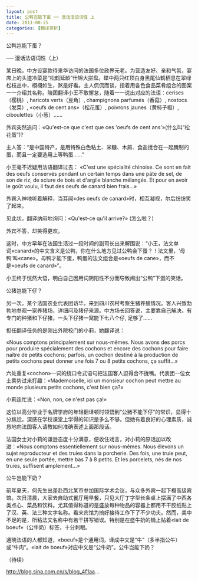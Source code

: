 ```yaml
---
layout: post
title: 公鸭岂能下蛋 ── 漫话法语词性 上
date: 2011-08-25
categories: [翻译赏析]  
---
```


公鸭岂能下蛋？

── 漫话法语词性（上）

某日晚，中方设宴款待来华访问的法国多位政界元老。为营造友好、亲和气氛，宴席上的头道冷菜是“松鹤延龄”什锦大拼盘。碟中两只红顶白身黑尾仙鹤栖息在翠绿松枝丛中，栩栩如生，煞是好看。主人侃侃而谈，指着用各色食品菜肴组合的图案一一介绍其名称。陪团翻译小王不敢懈怠，随着一一说出对应的法语：cerises（樱桃）, haricots verts（豆角）, champignons parfumés（香菇）, nostocs（发菜）, «oeufs de cent ans»（松花蛋）, poivrons jaunes（黄柿子椒）, ciboulettes（小葱）……

外宾突然追问：«Qu'est-ce que c'est que ces 'oeufs de cent ans'»(什么叫“松花蛋”)?

主人答：“是中国特产，是用特殊白色粘土、米糠、木屑、食盐搅合在一起腌制的蛋，而且一定要选用上等鸭蛋……”

小王毫不迟疑用法语翻译过去： «C'est une spécialité chinoise. Ce sont en fait des oeufs conservés pendant un certain temps dans une pâte de sel, de son de riz, de sciure de bois et d'argile blanche mélangés. Et pour en avoir le goût voulu, il faut des oeufs de canard bien frais...»

外宾入神地听着解释，当耳闻«des oeufs de canard»时，相互凝视，尔后纷纷笑了起来。

见此状，翻译纳闷地询问：«Qu'est-ce qu'il arrive?» (怎么啦？)

外宾不答，却笑得更欢。

这时，中方早年在法国生活过一段时间的副司长出来解围说：“小王，法文单词«canard»的中文含义是公鸭，你在什么地方见过公鸭会下蛋？！法文里，‘母鸭’叫«cane»。母鸭才能下蛋，鸭蛋的法文组合是«oeufs de cane»，而不是«oeufs de canard»”。

小王终于恍然大悟，明白自己因用词阴阳性不分而导致闹出“公鸭”下蛋的笑话。

公猪岂能下仔？

另一次，某个法国农业代表团访华，来到四川农村考察生猪养殖情况。客人兴致勃勃地参观一家养猪场，详细问及猪仔来源。中方场长回答说，主要靠自己解决。有专门的种猪和下仔猪，一头下仔猪一窝能下七八个仔, 足够了……

担任翻译任务的是刚出外院校门的小莉，她翻译说：

«Nous comptons principalement sur nous-mêmes. Nous avons des porcs pour produire spécialement des cochons et encore des cochons pour faire naître de petits cochons; parfois, un cochon destiné à la production de petits cochons peut donner une fois 7 ou 8 petits cochons, ça suffit...»

六处重复«cochon»一词的绕口令式语句把法国客人逗得合不拢嘴。代表团一位女士乘势过来打趣：«Mademoiselle, ici un monsieur cochon peut mettre au monde plusieurs petits cochons, c'est bien ça?»

小莉连忙说：«Non, non, ce n'est pas ça!»

这位以高分毕业于名牌学府的年轻翻译顿时领悟到“公猪不能下仔”的常识，显得十分尴尬，深感在学校课堂上学得的知识是多么不够。但她有着良好的心理素质，诚恳地向法国客人请教如何准确表述上面那段话。

法国女士对小莉的谦逊态度十分满意，便收住戏言，对小莉的原话加以改进：«Nous comptons essentiellement sur nous-mêmes. Nous élevons un sujet reproducteur et des truies dans la porcherie. Des fois, une truie peut, en une seule portée, mettre bas 7 à 8 petits. Et les porcelets, nés de nos truies, suffisent amplement...»

公牛岂能下奶？

前年夏天，何先生出差赴西北某市参加国际学术会议，与众多外宾一起下榻高级宾馆。次日清晨，大家去自助式餐厅用早餐，只见大厅丁字型长条桌上摆满了中西各类点心、菜品和饮料。尤其值得称道的是盛放每种物品的容器上都用不干胶纸贴上了汉、英、法三种文字名称。看来宾馆为搞好接待工作下了不少功夫。然而，美中不足的是，所粘法文名称中有若干拼写错误。特别是在盛牛奶的桶上贴着«lait de boeuf»（公牛奶）标签，十分刺眼。

通晓法语的人都知道，«boeuf»是个通用词，译成中文是“牛”（多半指公牛）或“牛肉”。«lait de boeuf»对应中文是“公牛奶”。公牛岂能下奶？

（待续）

http://blog.sina.com.cn/s/blog_4f1aa...
